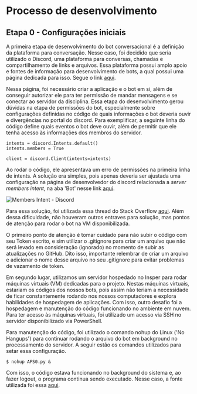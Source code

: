# Processo de desenvolvimento
## Etapa 0 - Configurações iniciais
A primeira etapa de desenvolvimento do bot conversacional é a definição da plataforma para conversação. Nesse caso, foi decidido que seria utilizado o Discord, uma plataforma para conversas, chamadas e compartilhamento de links e arquivos. Essa plataforma possui amplo apoio e fontes de informação para desenvolvimento de bots, a qual possui uma página dedicada para isso. Segue o link [aqui](https://discord.com/developers/applications). <br />

Nessa página, foi necessário criar a aplicação e o bot em si, além de conseguir autorizar ele para ter permissão de mandar mensagens e se conectar ao servidor da disciplina. Essa etapa do desenvolvimento gerou dúvidas na etapa de permissões do bot, especialmente sobre configurações definidas no código de quais informações o bot deveria ouvir e divergências no portal do discord. Para exemplificar, a seguinte linha do código define quais eventos o bot deve ouvir, além de permitir que ele tenha acesso às informações dos membros do servidor.

```
intents = discord.Intents.default()
intents.members = True

client = discord.Client(intents=intents)
```
Ao rodar o código, ele apresentava um erro de permissões na primeira linha de intents. A solução era simples, pois apenas deveria ser ajustada uma configuração na página de desenvolvedor do discord relacionada a *server members intent*, na aba 'Bot' nesse link [aqui](https://discord.com/developers/applications).

![Members Intent - Discord](https://user-images.githubusercontent.com/49311416/219165333-dca69534-cc77-43a5-a29a-e4379406ff87.png)

Para essa solução, foi utilizada essa thread do Stack Overflow [aqui](https://stackoverflow.com/questions/65371837/my-on-member-join-event-is-not-working-i-tried-intents-but-it-gives-this-error). Além dessa dificuldade, não houveram outros entraves para solução, mas pontos de atenção para rodar o bot na VM disponibilizada. <br />

O primeiro ponto de atenção é tomar cuidado para não subir o código com seu Token escrito, e sim utilizar o .gitignore para criar um arquivo que não será levado em consideração (ignorado) no momento de subir as atualizações no GitHub. Dito isso, importante relembrar de criar um arquivo e adicionar o nome desse arquivo no seu .gitignore para evitar problemas de vazamento de token. <br />

Em segundo lugar, utilizamos um servidor hospedado no Insper para rodar máquinas virtuais (VM) dedicadas para o projeto. Nestas máquinas virtuais, estariam os códigos dos nossos bots, pois assim não teriam a necessidade de ficar constantemente rodando nos nossos computadores e explora habilidades de hospedagem de aplicações. Com isso, outro desafio foi a hospedagem e manutenção do código funcionando no ambiente em nuvem. Para ter acesso às máquinas virtuais, foi utilizado um acesso via SSH no servidor disponibilizado via PowerShell. <br />

Para manutenção do código, foi utilizado o comando nohup do Linux ('No Hangups') para continuar rodando o arquivo do bot em background no processamento do servidor. A seguir estão os comandos utilizados para setar essa configuração.

```
$ nohup APS0.py &
```
Com isso, o código estava funcionando no background do sistema e, ao fazer logout, o programa continua sendo executado. Nesse caso, a fonte utilizada foi essa [aqui](http://www.bosontreinamentos.com.br/linux/comando-nohup-executar-comandos-apos-sair-do-shell-no-linux/).

